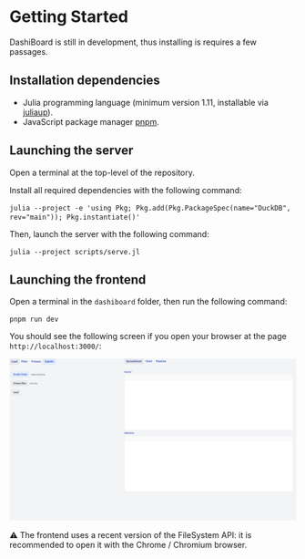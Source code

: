 # Getting Started

DashiBoard is still in development, thus installing is requires a few passages.

## Installation dependencies

- Julia programming language (minimum version 1.11, installable via [juliaup](https://github.com/JuliaLang/juliaup)).
- JavaScript package manager [pnpm](https://pnpm.io/).

## Launching the server

Open a terminal at the top-level of the repository.

Install all required dependencies with the following command:

```
julia --project -e 'using Pkg; Pkg.add(Pkg.PackageSpec(name="DuckDB", rev="main")); Pkg.instantiate()'
```

Then, launch the server with the following command:

```
julia --project scripts/serve.jl
```

## Launching the frontend

Open a terminal in the `dashiboard` folder, then run the following command:

```
pnpm run dev
```

You should see the following screen if you open your browser at the page `http://localhost:3000/`:

![GUI homepage](assets/load.png)

⚠️ The frontend uses a recent version of the FileSystem API:
it is recommended to open it with the Chrome / Chromium browser.
